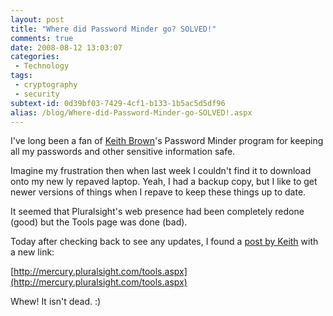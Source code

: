 ```yaml
---
layout: post
title: "Where did Password Minder go? SOLVED!"
comments: true
date: 2008-08-12 13:03:07
categories:
 - Technology
tags:
 - cryptography
 - security
subtext-id: 0d39bf03-7429-4cf1-b133-1b5ac5d5df96
alias: /blog/Where-did-Password-Minder-go-SOLVED!.aspx
---
```



I've long been a fan of [Keith Brown](http://www.pluralsight.com/community/blogs/keith/default.aspx)'s Password Minder program for keeping all my passwords and other sensitive information safe.

Imagine my frustration then when last week I couldn't find it to download onto my new ly repaved laptop. Yeah, I had a backup copy, but I like to get newer versions of things when I repave to keep these things up to date.

It seemed that Pluralsight's web presence had been completely redone (good) but the Tools page was done (bad).

Today after checking back to see any updates, I found a [post by Keith](http://www.pluralsight.com/community/blogs/keith/archive/2008/08/05/where-to-get-password-minder.aspx) with a new link:

[http://mercury.pluralsight.com/tools.aspx](http://mercury.pluralsight.com/tools.aspx)

Whew! It isn't dead. :)
